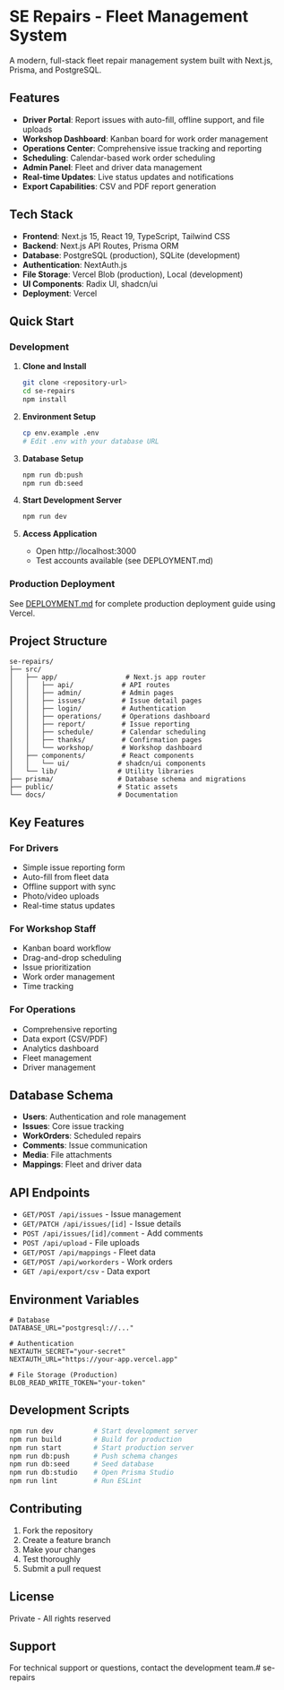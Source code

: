 # SE Repairs - Fleet Management System

A modern, full-stack fleet repair management system built with Next.js, Prisma, and PostgreSQL.

## Features

- **Driver Portal**: Report issues with auto-fill, offline support, and file uploads
- **Workshop Dashboard**: Kanban board for work order management
- **Operations Center**: Comprehensive issue tracking and reporting
- **Scheduling**: Calendar-based work order scheduling
- **Admin Panel**: Fleet and driver data management
- **Real-time Updates**: Live status updates and notifications
- **Export Capabilities**: CSV and PDF report generation

## Tech Stack

- **Frontend**: Next.js 15, React 19, TypeScript, Tailwind CSS
- **Backend**: Next.js API Routes, Prisma ORM
- **Database**: PostgreSQL (production), SQLite (development)
- **Authentication**: NextAuth.js
- **File Storage**: Vercel Blob (production), Local (development)
- **UI Components**: Radix UI, shadcn/ui
- **Deployment**: Vercel

## Quick Start

### Development

1. **Clone and Install**
   ```bash
   git clone <repository-url>
   cd se-repairs
   npm install
   ```

2. **Environment Setup**
   ```bash
   cp env.example .env
   # Edit .env with your database URL
   ```

3. **Database Setup**
   ```bash
   npm run db:push
   npm run db:seed
   ```

4. **Start Development Server**
   ```bash
   npm run dev
   ```

5. **Access Application**
   - Open http://localhost:3000
   - Test accounts available (see DEPLOYMENT.md)

### Production Deployment

See [DEPLOYMENT.md](./DEPLOYMENT.md) for complete production deployment guide using Vercel.

## Project Structure

```
se-repairs/
├── src/
│   ├── app/                 # Next.js app router
│   │   ├── api/            # API routes
│   │   ├── admin/          # Admin pages
│   │   ├── issues/         # Issue detail pages
│   │   ├── login/          # Authentication
│   │   ├── operations/     # Operations dashboard
│   │   ├── report/         # Issue reporting
│   │   ├── schedule/       # Calendar scheduling
│   │   ├── thanks/         # Confirmation pages
│   │   └── workshop/       # Workshop dashboard
│   ├── components/         # React components
│   │   └── ui/            # shadcn/ui components
│   └── lib/               # Utility libraries
├── prisma/                # Database schema and migrations
├── public/                # Static assets
└── docs/                  # Documentation
```

## Key Features

### For Drivers
- Simple issue reporting form
- Auto-fill from fleet data
- Offline support with sync
- Photo/video uploads
- Real-time status updates

### For Workshop Staff
- Kanban board workflow
- Drag-and-drop scheduling
- Issue prioritization
- Work order management
- Time tracking

### For Operations
- Comprehensive reporting
- Data export (CSV/PDF)
- Analytics dashboard
- Fleet management
- Driver management

## Database Schema

- **Users**: Authentication and role management
- **Issues**: Core issue tracking
- **WorkOrders**: Scheduled repairs
- **Comments**: Issue communication
- **Media**: File attachments
- **Mappings**: Fleet and driver data

## API Endpoints

- `GET/POST /api/issues` - Issue management
- `GET/PATCH /api/issues/[id]` - Issue details
- `POST /api/issues/[id]/comment` - Add comments
- `POST /api/upload` - File uploads
- `GET/POST /api/mappings` - Fleet data
- `GET/POST /api/workorders` - Work orders
- `GET /api/export/csv` - Data export

## Environment Variables

```env
# Database
DATABASE_URL="postgresql://..."

# Authentication
NEXTAUTH_SECRET="your-secret"
NEXTAUTH_URL="https://your-app.vercel.app"

# File Storage (Production)
BLOB_READ_WRITE_TOKEN="your-token"
```

## Development Scripts

```bash
npm run dev          # Start development server
npm run build        # Build for production
npm run start        # Start production server
npm run db:push      # Push schema changes
npm run db:seed      # Seed database
npm run db:studio    # Open Prisma Studio
npm run lint         # Run ESLint
```

## Contributing

1. Fork the repository
2. Create a feature branch
3. Make your changes
4. Test thoroughly
5. Submit a pull request

## License

Private - All rights reserved

## Support

For technical support or questions, contact the development team.# se-repairs
